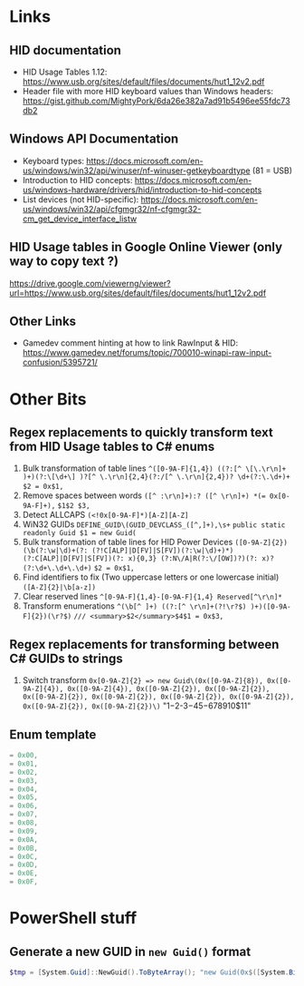 # Links

## HID documentation

* HID Usage Tables 1.12: https://www.usb.org/sites/default/files/documents/hut1_12v2.pdf
* Header file with more HID keyboard values than Windows headers: https://gist.github.com/MightyPork/6da26e382a7ad91b5496ee55fdc73db2

## Windows API Documentation

* Keyboard types: https://docs.microsoft.com/en-us/windows/win32/api/winuser/nf-winuser-getkeyboardtype (81 = USB)
* Introduction to HID concepts: https://docs.microsoft.com/en-us/windows-hardware/drivers/hid/introduction-to-hid-concepts
* List devices (not HID-specific): https://docs.microsoft.com/en-us/windows/win32/api/cfgmgr32/nf-cfgmgr32-cm_get_device_interface_listw

## HID Usage tables in Google Online Viewer (only way to copy text ?)

https://drive.google.com/viewerng/viewer?url=https://www.usb.org/sites/default/files/documents/hut1_12v2.pdf

## Other Links

* Gamedev comment hinting at how to link RawInput & HID: https://www.gamedev.net/forums/topic/700010-winapi-raw-input-confusion/5395721/

# Other Bits

## Regex replacements to quickly transform text from HID Usage tables to C# enums

1. Bulk transformation of table lines
   `^([0-9A-F]{1,4}) ((?:[^ \[\.\r\n]+ )+)(?:\[\d+\] )?[^ \.\r\n]{2,4}(?:/[^ \.\r\n]{2,4})? \d+(?:\.\d+)+`
   `$2 = 0x$1,`
2. Remove spaces between words
   `([^ :\r\n]+):? ([^ \r\n]+) *(= 0x[0-9A-F]+),`
   `$1$2 $3,`
3. Detect ALLCAPS
   `(<!0x[0-9A-F]*)[A-Z][A-Z]`
4. WiN32 GUIDs
   `DEFINE_GUID\(GUID_DEVCLASS_([^,]+),\s+`
   `public static readonly Guid $1 = new Guid(`
5. Bulk transformation of table lines for HID Power Devices
   `([0-9A-Z]{2}) (\b(?:\w|\d)+(?: (?!C[ALP]|D[FV]|S[FV])(?:\w|\d)+)*) (?:C[ALP]|D[FV]|S[FV])(?: x){0,3} (?:N\/A|R(?:\/[OW])?)(?: x)? (?:\d+\.\d+\.\d+)`
   `$2 = 0x$1,`
6. Find identifiers to fix (Two uppercase letters or one lowercase initial)
   `([A-Z]{2}|\b[a-z])`
7. Clear reserved lines
   `^[0-9A-F]{1,4}-[0-9A-F]{1,4} Reserved[^\r\n]*`
8. Transform enumerations
   `^(\b[^ ]+) ((?:[^ \r\n]+(?!\r?$) )+)([0-9A-F]{2})(\r?$)`
   `/// <summary>$2</summary>$4$1 = 0x$3,`

## Regex replacements for transforming between C# GUIDs to strings

1. Switch transform
   `0x[0-9A-Z]{2} => new Guid\(0x([0-9A-Z]{8}), 0x([0-9A-Z]{4}), 0x([0-9A-Z]{4}), 0x([0-9A-Z]{2}), 0x([0-9A-Z]{2}), 0x([0-9A-Z]{2}), 0x([0-9A-Z]{2}), 0x([0-9A-Z]{2}), 0x([0-9A-Z]{2}), 0x([0-9A-Z]{2}), 0x([0-9A-Z]{2})\)`
   "$1-$2-$3-$4$5-$6$7$8$9$10$11"

## Enum template

````csharp
= 0x00,
= 0x01,
= 0x02,
= 0x03,
= 0x04,
= 0x05,
= 0x06,
= 0x07,
= 0x08,
= 0x09,
= 0x0A,
= 0x0B,
= 0x0C,
= 0x0D,
= 0x0E,
= 0x0F,
````

# PowerShell stuff

## Generate a new GUID in `new Guid()` format

```powershell
$tmp = [System.Guid]::NewGuid().ToByteArray(); "new Guid(0x$([System.BitConverter]::ToUInt32($tmp, 0).ToString("X8")), 0x$([System.BitConverter]::ToUInt16($tmp, 4).ToString("X4")), 0x$([System.BitConverter]::ToUInt16($tmp, 6).ToString("X4")), 0x$($tmp[8].ToString("X2")), 0x$($tmp[9].ToString("X2")), 0x$($tmp[10].ToString("X2")), 0x$($tmp[11].ToString("X2")), 0x$($tmp[12].ToString("X2")), 0x$($tmp[13].ToString("X2")), 0x$($tmp[14].ToString("X2")), 0x$($tmp[15].ToString("X2")))"
```
